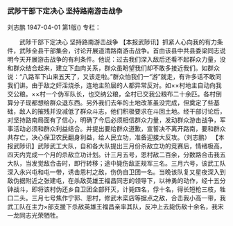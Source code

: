### 武陟干部下定决心  坚持路南游击战争
刘志鹏
1947-04-01
第1版()
专栏：

　　武陟干部下定决心
    坚持路南游击战争
    【本报武陟讯】抓紧人心向我的有力条件，武陟全县干部集会，讨论开展道清路南游击战争。首由该县中共县委梁同志说明今天开展游击战争的有利条件。他说：过去我们深入敌后还看不起群众力量，没和群众结合起来，建立下血肉关系，群众虽盼望我们却不敢多接近我们。如群众说：“八路军下山来五天了，又该走啦。”群众怕我们一“游”就走，有许多话不敢同我们讲。由于敌之奸淫烧杀，连地主阶层的人都异常反对。如××村地主自动向我交公粮。××村一个伪军队长，也交纳公粮，全村已交我公粮布二十余匹。各村倒算分子现都想给群众退东西。另外我们去年的土地改革虽没完成，但奠定了些基础，敌人的摧残并没减低了群众斗志，他们积极要求在斗回土地。经干部讨论后，对坚持路南局面有了信心，明确了今后必须相信群众力量，发动群众游击战争，军事活动必须和群众利益结合。并提出要给群众道歉，宣誓决不离开路南，要和群众共存亡，决心保卫农民翻身利益，给人民立功，准备迎接大反攻。（刘志鹏）
    【本报武陟讯】武陟武工大队，自和各大队提出三月份杀敌立功的竞赛后，情绪极高，四天内完成一个月的杀敌立功计划。计三月五号，恩村敌二百余，分数路合击我五大队，当发觉敌合击时，即行转移；途中毙伤敌正规军三名。三月六号，该武工队深入永兴屯和屯一带，诱击恩村之敌，伤伪自卫团一名。当晚该队复又星夜深入到敌伪据附近之张建屯，在杀敌英雄王福昌同志的领导下，以神勇的动作，经十五分钟战斗，即将该村伪还乡自卫团全部歼灭，计毙四名，俘十名，得长短枪三枝，牲口二头。三月七号焦作宁郭、恩村，修武木栾店等据点之敌，合击我小高一带，我武工队在主力×部支援下杀敌英雄王福昌亲率其队，反冲上去毙伤敌十余名，我宋一龙同志光荣牺牲。
